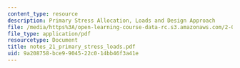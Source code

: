 ```yaml
---
content_type: resource
description: Primary Stress Allocation, Loads and Design Approach
file: /media/https%3A/open-learning-course-data-rc.s3.amazonaws.com/2-082-ship-structural-analysis-design-13-122-spring-2003/9a208758bce9904522c014bb46f3a41e_notes_21_primary_stress_loads.pdf
file_type: application/pdf
resourcetype: Document
title: notes_21_primary_stress_loads.pdf
uid: 9a208758-bce9-9045-22c0-14bb46f3a41e
---
```

